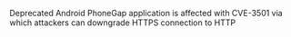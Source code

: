 
Deprecated Android PhoneGap application is affected with CVE-3501 via
which attackers can downgrade HTTPS connection to HTTP
